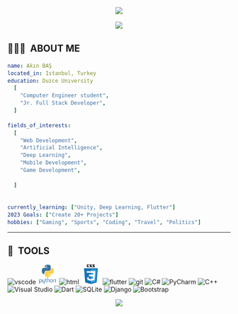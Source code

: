  <p align="center">
  <img src="https://capsule-render.vercel.app/api?type=waving&color=gradient&height=100&section=header&text=HEY%20EVERYONE!&fontSize=70" />
 </p> 
 <p align="center">
  <img height="400" src="https://media.giphy.com/media/lPoxtQlcX30doRbHTN/giphy.gif">
 </p> 
<h2> 👨🏻‍💻 &nbsp;ABOUT ME</h2> 


```yaml
name: Akın BAŞ
located_in: Istanbul, Turkey
education: Duzce Unıversity
  [
    "Computer Engineer student",
    "Jr. Full Stack Developer",
  ]

fields_of_interests:
  [
    "Web Development",
    "Artificial Intelligence",
    "Deep Learning",
    "Mobile Development",
    "Game Development",
    
  ]

  
currently_learning: ["Unity, Deep Learning, Flutter"]
2023 Goals: ["Create 20+ Projects"]
hobbies: ["Gaming", "Sports", "Coding", "Travel", "Politics"]
``` 
---  

<h2> 🚀 &nbsp;TOOLS</h2>
<p align="left">
<img src="https://cdn.jsdelivr.net/gh/devicons/devicon/icons/vscode/vscode-original.svg" alt="vscode" width="45" height="45"/>
<img src="https://raw.githubusercontent.com/devicons/devicon/master/icons/python/python-original-wordmark.svg" alt="python" width="45" height="45" />
<img src="https://cdn.jsdelivr.net/gh/devicons/devicon/icons/html5/html5-original.svg" alt="html" width="45" height="45"/>
<img src="https://raw.githubusercontent.com/devicons/devicon/master/icons/css3/css3-original-wordmark.svg" alt="css3" width="45" height="45" />
<img src="https://cdn.jsdelivr.net/gh/devicons/devicon/icons/flutter/flutter-original.svg" alt="flutter" width="45" height="45"/>
<img src="https://cdn.jsdelivr.net/gh/devicons/devicon/icons/git/git-original.svg" alt="git" width="45" height="45"/>   
<img src="https://cdn.jsdelivr.net/gh/devicons/devicon/icons/csharp/csharp-original.svg" alt="C#" width="45" height="45"/>
<img src="https://cdn.jsdelivr.net/gh/devicons/devicon/icons/pycharm/pycharm-original.svg" alt="PyCharm" width="45" height="45" /> 
<img src="https://cdn.jsdelivr.net/gh/devicons/devicon/icons/cplusplus/cplusplus-original.svg" alt="C++" width="45" height="45" />
<img src="https://cdn.jsdelivr.net/gh/devicons/devicon/icons/visualstudio/visualstudio-plain.svg" alt="Visual Studio" width="45" height="45" />
<img src="https://cdn.jsdelivr.net/gh/devicons/devicon/icons/dart/dart-plain-wordmark.svg" alt="Dart" width="60" height="60"/>
<img src="https://cdn.jsdelivr.net/gh/devicons/devicon/icons/sqlite/sqlite-original-wordmark.svg" alt="SQLite" width="60" height="60" />
 <img src="https://cdn.jsdelivr.net/gh/devicons/devicon/icons/django/django-plain.svg" alt="Django" width="50" height="50" />
 <img src="https://cdn.jsdelivr.net/gh/devicons/devicon/icons/bootstrap/bootstrap-original.svg" alt="Bootstrap" width="50" height="50" />
</p> 
<p align="center">
  <img src="https://capsule-render.vercel.app/api?type=waving&color=gradient&height=100&section=footer"/>
</p>
